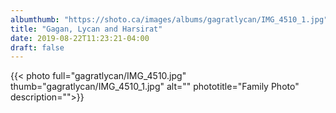 ```yaml
---
albumthumb: "https://shoto.ca/images/albums/gagratlycan/IMG_4510_1.jpg"
title: "Gagan, Lycan and Harsirat"
date: 2019-08-22T11:23:21-04:00
draft: false
---
```



{{< photo full="gagratlycan/IMG_4510.jpg" thumb="gagratlycan/IMG_4510_1.jpg" alt="" phototitle="Family Photo" description="">}}

<!-- {{< photo full="gagratlycan/IMG_4768.jpg" thumb="gagratlycan/IMG_4768_1.jpg" alt="" phototitle="Gagan and Harsirat" description="">}} -->
